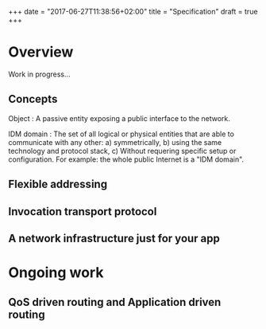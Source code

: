 +++
date = "2017-06-27T11:38:56+02:00"
title = "Specification"
draft = true
+++


Overview
========

Work in progress...


Concepts
--------

Object
: A passive entity exposing a public interface to the network.


IDM domain
: The set of all logical or physical entities that are able to communicate with any other:
  a) symmetrically, b) using the same technology and protocol stack, c) Without requering
  specific setup or configuration. For example: the whole public Internet is a "IDM domain".


Flexible addressing
-------------------


Invocation transport protocol
-----------------------------


A network infrastructure just for your app
------------------------------------------



Ongoing work
============

QoS driven routing and Application driven routing
-------------------------------------------------
